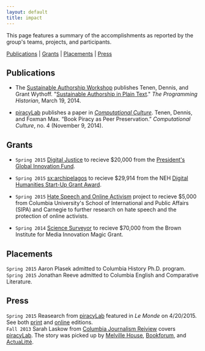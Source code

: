 ```yaml
---
layout: default
title: impact
---
```


This page features a summary of the accomplishments as reported by the group's
teams, projects, and participants.

[Publications](#publications) \| [Grants](#grants) \|
[Placements](#placements) \| [Press](#press)

## Publications

- The [Sustainable Authorship
Workshop](http://xpmethod.plaintext.in/minimal-computing/pandoc.html) publishes
Tenen, Dennis, and Grant Wythoff. "[Sustainable Authorship in Plain
Text](http://programminghistorian.org/lessons/sustainable-authorship-in-plain-text-using-pandoc-and-markdown)."
*The Programming Historian*, March 19, 2014.

- [piracyLab](http://xpmethod.plaintext.in/minimal-computing/piracyLab.html) publishes a paper in [*Computational
Culture*](http://computationalculture.net/article/book-piracy-as-peer-preservation).
Tenen, Dennis, and Foxman Max. “Book Piracy as Peer Preservation.”
*Computational Culture*, no. 4 (November 9, 2014).

## Grants

- `Spring 2015` [Digital
Justice](http://xpmethod.plaintext.in/minimal-computing/digital-justice.html)
to recieve $20,000 from the [President's Global Innovation Fund](http://web.archive.org/web/20150421162733/https://provost.columbia.edu/node/109).

- `Spring 2015` [sx:archipelagos](http://xpmethod.plaintext.in/events/minimal-computing/small-axe.html)
to recieve $29,914 from the NEH [Digital Humanities Start-Up Grant
Award](http://www.neh.gov/divisions/odh/grant-news/announcing-17-digital-humanities-start-grant-awards-march-2015).

- `Spring 2015` [Hate Speech and Online
Activism](http://xpmethod.plaintext.in/public-discourse/hate-speech-online-activists.html) project to recieve $5,000 from
Columbia University's School of International and Public Affairs (SIPA) and
Carnegie to further research on hate speech and the protection of online
activists.

- `Spring 2014` [Science
Surveyor](http://xpmethod.plaintext.in/public-discourse/surveyor.html) to
recieve $70,000 from the Brown Institute for Media Innovation Magic Grant.

## Placements

`Spring 2015` Aaron Plasek admitted to Columbia History Ph.D. program.  
`Spring 2015` Jonathan Reeve admitted to Columbia English and Comparative Literature.  




## Press

`Spring 2015` Reasearch from
[piracyLab](http://xpmethod.plaintext.in/minimal-computing/piracyLab.html) featured in *Le Monde* on 4/20/2015.
  See both
[print](https://raw.githubusercontent.com/xpmethod/xpmethod.github.io/master/public/lemonde1.png) and
[online](http://www.lemonde.fr/sciences/article/2015/04/20/les-bibliotheques-clandestines-de-l-edition-scientifique_4619506_1650684.html)
editions.  
`Fall 2013` Sarah Laskow from [Columbia Journalism
Reiview](http://www.cjr.org/cloud_control/piracylab.php) covers
[piracyLab](http://xpmethod.plaintext.in/minimal-computing/piracyLab.html). The
story was picked up by [Melville
House](http://www.mhpbooks.com/piracy-lab-study-investigates-e-book-piracy/),
[Bookforum](http://blogs.bookforum.com/paper/2013/10/08/oct-8-2013/), and 
[ActuaLitté](https://www.actualitte.com/international/piracy-lab-fournit-son-eclairage-sur-le-piratage-de-contenus-universitaires-45495.htm).

